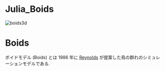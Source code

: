 # Julia_Boids

![boids3d](https://user-images.githubusercontent.com/47030492/128523631-8b9bad9d-e05d-4d75-a350-46ecd20d378c.gif)

# Boids 
ボイドモデル (Boids) とは 1986 年に [Reynolds](http://www.red3d.com/cwr/index.html) が提案した鳥の群れのシミュレーションモデルである.
